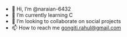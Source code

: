 - 👋 Hi, I’m @naraian-6432
- 🌱 I’m currently learning C
- 💞️ I’m looking to collaborate on social projects 
- 📫 How to reach me gongiti.rahul@gmail.com

<!---
naraian-6432/naraian-6432 is a ✨ special ✨ repository because its `README.md` (this file) appears on your GitHub profile.
You can click the Preview link to take a look at your changes.
--->
